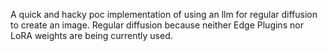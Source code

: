 A quick and hacky poc implementation of using an llm for regular diffusion to create an image. 
Regular diffusion because neither Edge Plugins nor LoRA weights are being currently used.

